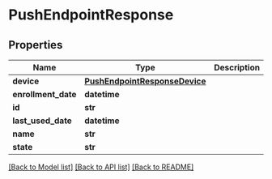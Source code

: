 # PushEndpointResponse

## Properties
Name | Type | Description | Notes
------------ | ------------- | ------------- | -------------
**device** | [**PushEndpointResponseDevice**](PushEndpointResponseDevice.md) |  | [optional] 
**enrollment_date** | **datetime** |  | [optional] 
**id** | **str** |  | [optional] 
**last_used_date** | **datetime** |  | [optional] 
**name** | **str** |  | [optional] 
**state** | **str** |  | [optional] 

[[Back to Model list]](../README.md#documentation-for-models) [[Back to API list]](../README.md#documentation-for-api-endpoints) [[Back to README]](../README.md)

